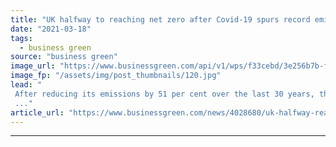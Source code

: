 ```yaml
---
title: "UK halfway to reaching net zero after Covid-19 spurs record emissions cuts"
date: "2021-03-18"
tags: 
  - business green
source: "business green"
image_url: "https://www.businessgreen.com/api/v1/wps/f33cebd/3e256b7b-fb7d-44e1-aca6-2f3844259c38/2/nuclearcoolingtowers-350x250-185x114.jpg"
image_fp: "/assets/img/post_thumbnails/120.jpg"
lead: "
 After reducing its emissions by 51 per cent over the last 30 years, the UK has another 30 to make the same reductions again and hit net zero, Carbon Brief reveals
 ..."
article_url: "https://www.businessgreen.com/news/4028680/uk-halfway-reaching-net-zero-covid-19-spurs-record-emissions-cuts"
---
```


---
